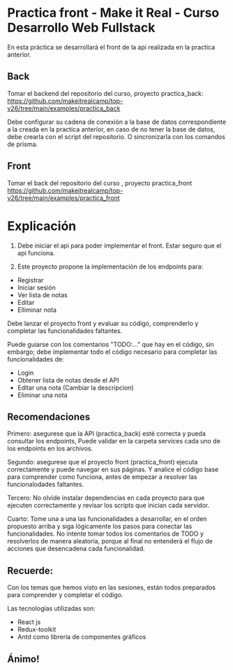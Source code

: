 # Practica front - Make it Real - Curso Desarrollo Web Fullstack

En esta práctica se desarrollará el front de la api realizada en la practica anterior.

## Back

Tomar el backend del repositorio del curso, proyecto practica_back: https://github.com/makeitrealcamp/top-v26/tree/main/examples/practica_back

Debe configurar su cadena de conexión a la base de datos correspondiente a la creada en la practica anterior,
en caso de no tener la base de datos, debe crearla con el script del repositorio. O sincronizarla con los comandos de prisma.

## Front

Tomar el back del repositorio del curso , proyecto practica_front https://github.com/makeitrealcamp/top-v26/tree/main/examples/practica_front

# Explicación

1. Debe iniciar el api para poder implementar el front. Estar seguro que el api funciona.

2. Este proyecto propone la implementación de los endpoints para:

- Registrar
- Iniciar sesión
- Ver lista de notas
- Editar
- Elliminar nota

Debe lanzar el proyecto front y evaluar su código, comprenderlo y completar las funcionalidades faltantes.

Puede guiarse con los comentarios "TODO:..." que hay en el código, sin embargo; debe implementar todo el código necesario para completar las funcionalidades de:

- Login
- Obtener lista de notas desde el API
- Editar una nota (Cambiar la descripcion)
- Eliminar una nota

## Recomendaciones

Primero: asegurese que la API (practica_back) esté correcta y pueda consultar los endpoints,
Puede validar en la carpeta services cada uno de los endpoints en los archivos.

Segundo: asegurese que el proyecto front (practica_front) ejecuta correctamente y puede navegar en sus páginas.
Y analice el código base para comprender como funciona, antes de empezar a resolver las funcionalodades faltantes.

Tercero: No olvide instalar dependencias en cada proyecto para que ejecuten correctamente y revisar los scripts que inician cada servidor.

Cuarto: Tome una a una las funcionalidades a desarrollar, en el orden propuesto arriba y siga lógicamente los pasos para conectar las funcionalidades.
No intente tomar todos los comentarios de TODO y resolverlos de manera aleatoria, porque al final no entenderá
el flujo de acciones que desencadena cada funcionalidad.

## Recuerde:

Con los temas que hemos visto en las sesiones, están todos preparados para comprender y completar el código.

Las tecnologías utilizadas son:

- React js
- Redux-toolkit
- Antd como librería de componentes gráficos

## Ánimo!
